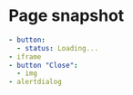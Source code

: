 # Page snapshot

```yaml
- button:
  - status: Loading...
- iframe
- button "Close":
  - img
- alertdialog
```